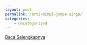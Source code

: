 ```yaml
---
layout: post
permalink: /arti-mimpi-jumpa-singa/
categories:
    - Uncategorized
---
```


[Baca Selengkapnya](/08)